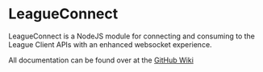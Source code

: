 # LeagueConnect

LeagueConnect is a NodeJS module for connecting and consuming to the League Client APIs with an enhanced websocket experience.

All documentation can be found over at the [GitHub Wiki](wiki)